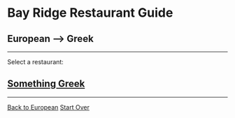 # Bay Ridge Restaurant Guide
## European --> Greek
---
Select a restaurant:
## [Something Greek](https://www.somethinggreek.com/)
---
[Back to European](../european.md)
[Start Over](../home.md)